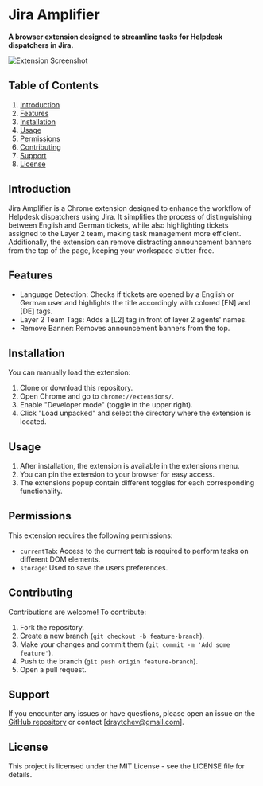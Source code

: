 # Jira Amplifier

**A browser extension designed to streamline tasks for Helpdesk dispatchers in Jira.**

![Extension Screenshot](https://drive.google.com/uc?id=1h-SuTZxpiSMIw83FoHm1GsvxI2Zla6Ad)

## Table of Contents

1. [Introduction](#introduction)
2. [Features](#features)
3. [Installation](#installation)
4. [Usage](#usage)
5. [Permissions](#permissions)
6. [Contributing](#contributing)
7. [Support](#support)
8. [License](#license)

## Introduction

Jira Amplifier is a Chrome extension designed to enhance the workflow of Helpdesk dispatchers using Jira. It simplifies the process of distinguishing between English and German tickets, while also highlighting tickets assigned to the Layer 2 team, making task management more efficient. Additionally, the extension can remove distracting announcement banners from the top of the page, keeping your workspace clutter-free.

## Features

- Language Detection: Checks if tickets are opened by a English or German user and highlights the title accordingly with colored [EN] and [DE] tags.
- Layer 2 Team Tags: Adds a [L2] tag in front of layer 2 agents' names.
- Remove Banner: Removes announcement banners from the top.

## Installation

You can manually load the extension:

1. Clone or download this repository.
2. Open Chrome and go to `chrome://extensions/`.
3. Enable "Developer mode" (toggle in the upper right).
4. Click "Load unpacked" and select the directory where the extension is located.

## Usage

1. After installation, the extension is available in the extensions menu.
2. You can pin the extension to your browser for easy access.
3. The extensions popup contain different toggles for each corresponding functionality.

## Permissions

This extension requires the following permissions:

- `currentTab`: Access to the currrent tab is required to perform tasks on different DOM elements.
- `storage`: Used to save the users preferences.

## Contributing

Contributions are welcome! To contribute:

1. Fork the repository.
2. Create a new branch (`git checkout -b feature-branch`).
3. Make your changes and commit them (`git commit -m 'Add some feature'`).
4. Push to the branch (`git push origin feature-branch`).
5. Open a pull request.

## Support

If you encounter any issues or have questions, please open an issue on the [GitHub repository](https://github.com/dimitarraychev/jira-amplifier) or contact [draytchev@gmail.com].

## License

This project is licensed under the MIT License - see the LICENSE file for details.
